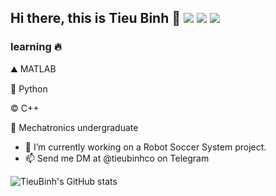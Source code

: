## Hi there, this is Tieu Binh 👋 <img src="https://img.shields.io/badge/MATLAB-enthusiast-orange"> <img src="https://img.shields.io/badge/python-enthusiast-green"> <img src="https://img.shields.io/badge/C%2B%2B-enthusiast-red"/>

### learning 🔥

⛰️ MATLAB

🐍 Python

©️ C++

🍁 Mechatronics undergraduate

- 🔭 I’m currently working on a Robot Soccer System project.
- 📫 Send me DM at @tieubinhco on Telegram

![TieuBinh's GitHub stats](https://github-readme-stats.vercel.app/api?username=tieubinhco&count_private=true&show_icons=true)

<!--
**tieubinhco/tieubinhco** is a ✨ _special_ ✨ repository because its `README.md` (this file) appears on your GitHub profile.

Here are some ideas to get you started:

- 🔭 I’m currently working on ...
- 🌱 I’m currently learning ...
- 👯 I’m looking to collaborate on ...
- 🤔 I’m looking for help with ...
- 💬 Ask me about ...
- 📫 How to reach me: ...
- 😄 Pronouns: ...
- ⚡ Fun fact: ...
-->

